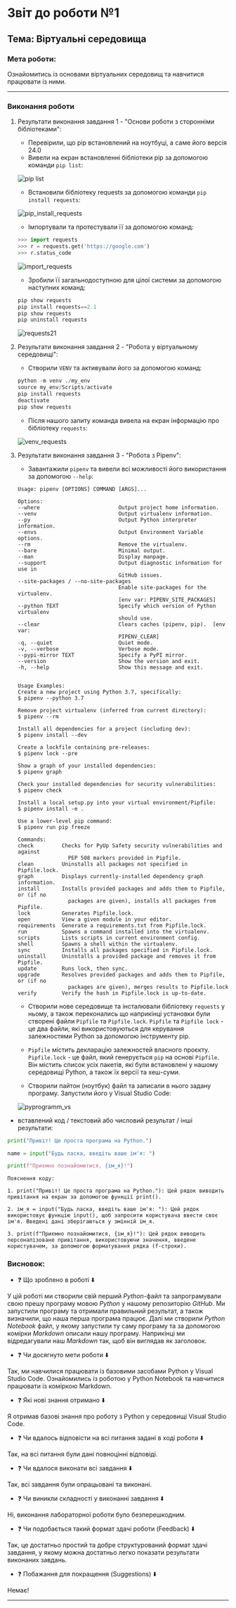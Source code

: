 # Звіт до роботи №1
## Тема: Віртуальні середовища
### Мета роботи: 
Ознайомитись із основами віртуальних середовищ та навчитися працювати із ними.

---
### Виконання роботи
1. Результати виконання завдання 1 - "Основи роботи з сторонніми бібліотеками":
    - Перевірили, що pip встановлений на ноутбуці, а саме його версія 24.0
    - Вивели на екран встановленні бібліотеки pip за допомогою команди `pip list`:

    ![pip list](images/pip_list.png "pip list")

    - Встановили бібліотеку requests за допомогою команди `pip install requests`:

    ![pip_install_requests](images/pip_install_requests.png "pip_install_requests")

    - Імпортували та протестували її за допомогою команд:

    ```python
    >>> import requests
    >>> r = requests.get('https://google.com')
    >>> r.status_code
    ```

    ![import_requests](images/import_requests.png "import_requests")

    - Зробили її загальнодоступною для цілої системи за допомогою наступних команд:

    ```python
    pip show requests
    pip install requests==2.1
    pip show requests
    pip uninstall requests
    ```
    
    ![requests21](images/requests21.png "requests21")  

1. Результати виконання завдання 2 - "Робота у віртуальному середовищі":
    - Створили `VENV` та активували його за допомогою команд:
    
    ```python
    python -m venv ./my_env
    source my_env/Scripts/activate
    pip install requests
    deactivate
    pip show requests
    ```

    - Після нашого запиту команда вивела на екран інформацію про бібліотеку `requests`:

    ![venv_requests](images/venv_requests.png "venv_requests")

1. Результати виконання завдання 3 - "Робота з Pipenv":
    - Завантажили `pipenv` та вивели всі можливості його використання за допомогою `--help`:

    ```
    Usage: pipenv [OPTIONS] COMMAND [ARGS]...

    Options:
    --where                         Output project home information.
    --venv                          Output virtualenv information.
    --py                            Output Python interpreter information.
    --envs                          Output Environment Variable options.
    --rm                            Remove the virtualenv.
    --bare                          Minimal output.
    --man                           Display manpage.
    --support                       Output diagnostic information for use in
                                    GitHub issues.
    --site-packages / --no-site-packages
                                    Enable site-packages for the virtualenv.
                                    [env var: PIPENV_SITE_PACKAGES]
    --python TEXT                   Specify which version of Python virtualenv
                                    should use.
    --clear                         Clears caches (pipenv, pip).  [env var:
                                    PIPENV_CLEAR]
    -q, --quiet                     Quiet mode.
    -v, --verbose                   Verbose mode.
    --pypi-mirror TEXT              Specify a PyPI mirror.
    --version                       Show the version and exit.
    -h, --help                      Show this message and exit.


    Usage Examples:
    Create a new project using Python 3.7, specifically:
    $ pipenv --python 3.7

    Remove project virtualenv (inferred from current directory):
    $ pipenv --rm

    Install all dependencies for a project (including dev):
    $ pipenv install --dev

    Create a lockfile containing pre-releases:
    $ pipenv lock --pre

    Show a graph of your installed dependencies:
    $ pipenv graph

    Check your installed dependencies for security vulnerabilities:
    $ pipenv check

    Install a local setup.py into your virtual environment/Pipfile:
    $ pipenv install -e .

    Use a lower-level pip command:
    $ pipenv run pip freeze

    Commands:
    check         Checks for PyUp Safety security vulnerabilities and against
                    PEP 508 markers provided in Pipfile.
    clean         Uninstalls all packages not specified in Pipfile.lock.
    graph         Displays currently-installed dependency graph information.
    install       Installs provided packages and adds them to Pipfile, or (if no
                    packages are given), installs all packages from Pipfile.
    lock          Generates Pipfile.lock.
    open          View a given module in your editor.
    requirements  Generate a requirements.txt from Pipfile.lock.
    run           Spawns a command installed into the virtualenv.
    scripts       Lists scripts in current environment config.
    shell         Spawns a shell within the virtualenv.
    sync          Installs all packages specified in Pipfile.lock.
    uninstall     Uninstalls a provided package and removes it from Pipfile.
    update        Runs lock, then sync.
    upgrade       Resolves provided packages and adds them to Pipfile, or (if no
                    packages are given), merges results to Pipfile.lock
    verify        Verify the hash in Pipfile.lock is up-to-date.
    ```

    - Створили нове середовище та інсталювали бібліотеку `requests` у ньому, а також переконались що наприкінці установки були створені файли `Pipfile` та `Pipfile.lock`. `Pipfile` та `Pipfile lock` - це два файли, які використовуються для керування залежностями Python за допомогою інструменту pip.

    - `Pipfile` містить декларацію залежностей власного проєкту. 
    `Pipfile.lock` - це файл, який генерується `pip` на основі `Pipfile`. Він містить список усіх пакетів, які були встановлені у нашому середовищі Python, а також їх версії та хеш-суми.

    - Створили пайтон (ноутбук) файл та записали в нього задану програму. Запустили його у Visual Studio Code:

    ![pyprogramm_vs](images/pyprogramm_vs.png "pyprogramm_vs")







- вставлений код / текстовий або числовий результат / інші результати:
```python
print("Привіт! Це проста програма на Python.")

name = input("Будь ласка, введіть ваше ім'я: ")

print(f"Приємно познайомитися, {ім_я}!")
```
```text
Пояснення коду:

1. print("Привіт! Це проста програма на Python."): Цей рядок виводить привітання на екран за допомогою функції print().

2. ім_я = input("Будь ласка, введіть ваше ім'я: "): Цей рядок використовує функцію input(), щоб запросити користувача ввести своє ім'я. Введені дані зберігаються у змінній ім_я.

3. print(f"Приємно познайомитися, {ім_я}!"): Цей рядок виводить персоналізоване привітання, використовуючи значення, введене користувачем, за допомогою форматування рядка (f-строки).
```

### Висновок: 
- :question: Що зроблено в роботі :arrow_down: 

У цій роботі ми створили свій перший *Python*-файл та запрограмували свою прешу програму мовою *Python* у нашому репозиторію *GitHub*. Ми запустили програму та отримали правильний результат, а також визначили, що наша перша програма працює. Далі ми створили *Python Notebook* файл, у якому запустили ту саму програму та за допомогою комірки *Markdown* описали нашу програму. Наприкінці ми відредагували наш *Markdown* так, щоб він виглядав як заголовок.
- :question: Чи досягнуто мети роботи :arrow_down: 

Так, ми навчилися працювати із базовими засобами Python у Visual Studio Code. Ознайомились із роботою у Python Notebook та навчитися працювати із коміркою Markdown.
- :question: Які нові знання отримано :arrow_down:

Я отримав базові знання про роботу з Python у середовищі Visual Studio Code.
- :question: Чи вдалось відповісти на всі питання задані в ході роботи :arrow_down:

Так, на всі питання були дані повноцінні відповіді.
- :question: Чи вдалося виконати всі завдання :arrow_down:

Так, всі завдання були опрацьовані та виконані.
- :question: Чи виникли складності у виконанні завдання :arrow_down:

Ні, виконання лабораторної роботи було безперешкодним.
- :question: Чи подобається такий формат здачі роботи (Feedback) :arrow_down:

Так, це достатньо простий та добре структурований формат здачі завдання, у якому можна достатньо легко показати результати виконаних завдань.
- :question: Побажання для покращення (Suggestions) :arrow_down:

Немає!

---